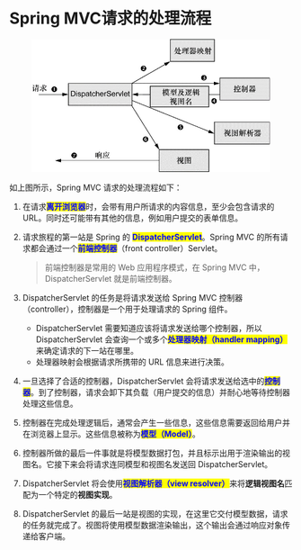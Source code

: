 # Spring MVC请求的处理流程

<figure><img src="../../.gitbook/assets/Spring MVC请求.jpg" alt=""><figcaption></figcaption></figure>

如上图所示，Spring MVC 请求的处理流程如下：

1. 在请求<mark style="color:blue;">**离开浏览器**</mark>时，会带有用户所请求的内容信息，至少会包含请求的 URL。同时还可能带有其他的信息，例如用户提交的表单信息。
2.  请求旅程的第一站是 Spring 的 <mark style="color:blue;">**DispatcherServlet**</mark>。Spring MVC 的所有请求都会通过一个<mark style="color:blue;">**前端控制器**</mark>（front controller）Servlet。

    > 前端控制器是常用的 Web 应用程序模式，在 Spring MVC 中，DispatcherServlet 就是前端控制器。
3. DispatcherServlet 的任务是将请求发送给 Spring MVC 控制器（controller），控制器是一个用于处理请求的 Spring 组件。
   * DispatcherServlet 需要知道应该将请求发送给哪个控制器，所以 DispatcherServlet 会查询一个或多个<mark style="color:blue;">**处理器映射（handler mapping）**</mark>来确定请求的下一站在哪里。
   * 处理器映射会根据请求所携带的 URL 信息来进行决策。
4. 一旦选择了合适的控制器，DispatcherServlet 会将请求发送给选中的<mark style="color:blue;">**控制器**</mark>。到了控制器，请求会卸下其负载（用户提交的信息）并耐心地等待控制器处理这些信息。
5. 控制器在完成处理逻辑后，通常会产生一些信息，这些信息需要返回给用户并在浏览器上显示。这些信息被称为<mark style="color:blue;">**模型（Model）**</mark>。
6. 控制器所做的最后一件事就是将模型数据打包，并且标示出用于渲染输出的视图名。它接下来会将请求连同模型和视图名发送回 DispatcherServlet。
7. DispatcherServlet 将会使用<mark style="color:blue;">**视图解析器（view resolver）**</mark>来将**逻辑视图名**匹配为一个特定的**视图实现**。
8. DispatcherServlet 的最后一站是视图的实现，在这里它交付模型数据，请求的任务就完成了。视图将使用模型数据渲染输出，这个输出会通过响应对象传递给客户端。
